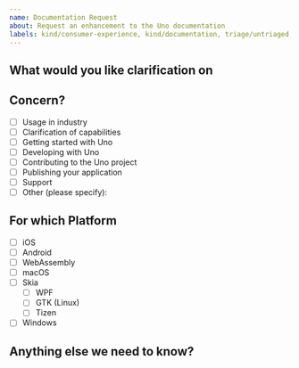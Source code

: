 ```yaml
---
name: Documentation Request
about: Request an enhancement to the Uno documentation
labels: kind/consumer-experience, kind/documentation, triage/untriaged, difficulty/tbd
---
```


<!-- Please only use this template for submitting documentation requests -->

## What would you like clarification on

## Concern?

- [ ] Usage in industry
- [ ] Clarification of capabilities
- [ ] Getting started with Uno
- [ ] Developing with Uno
- [ ] Contributing to the Uno project
- [ ] Publishing your application
- [ ] Support
- [ ] Other (please specify):

## For which Platform

- [ ] iOS
- [ ] Android
- [ ] WebAssembly
- [ ] macOS
- [ ] Skia
  - [ ] WPF
  - [ ] GTK (Linux)
  - [ ] Tizen
- [ ] Windows

## Anything else we need to know?

<!-- We would love to know of any friction, apart from knowledge, that prevented you from sending in a pull-request -->

